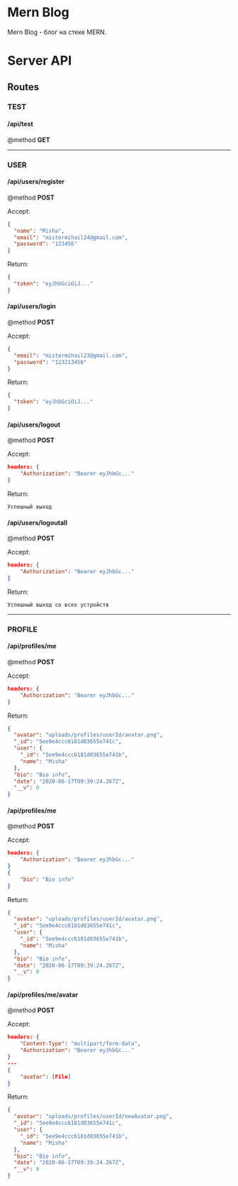 # Mern Blog

Mern Blog - блог на стеке MERN.

# Server API

## Routes

### TEST

#### /api/test

@method **GET**

---

### USER

#### /api/users/register

@method **POST**

Accept:

```json
{
  "name": "Misha",
  "email": "mistermihail24@gmail.com",
  "password": "123456"
}
```

Return:

```json
{
  "token": "eyJhbGciOiJ..."
}
```

#### /api/users/login

@method **POST**

Accept:

```json
{
  "email": "mistermihail23@gmail.com",
  "password": "123213456"
}
```

Return:

```json
{
  "token": "eyJhbGciOiJ..."
}
```

#### /api/users/logout

@method **POST**

Accept:

```json
headers: {
    "Authorization": "Bearer eyJhbGc..."
}
```

Return:

```text
Успешный выход
```

#### /api/users/logoutall

@method **POST**

Accept:

```json
headers: {
    "Authorization": "Bearer eyJhbGc..."
}
```

Return:

```text
Успешный выход со всех устройств
```

---

### PROFILE

#### /api/profiles/me

@method **POST**

Accept:

```json
headers: {
    "Authorization": "Bearer eyJhbGc..."
}
```

Return:

```json
{
  "avatar": "uploads/profiles/userId/avatar.png",
  "_id": "5ee9e4ccc6181d03655e741c",
  "user": {
    "_id": "5ee9e4ccc6181d03655e741b",
    "name": "Misha"
  },
  "bio": "Bio info",
  "date": "2020-06-17T09:39:24.267Z",
  "__v": 0
}
```

#### /api/profiles/me

@method **POST**

Accept:

```json
headers: {
    "Authorization": "Bearer eyJhbGc..."
}
{
    "bio": "Bio info"
}
```

Return:

```json
{
  "avatar": "uploads/profiles/userId/avatar.png",
  "_id": "5ee9e4ccc6181d03655e741c",
  "user": {
    "_id": "5ee9e4ccc6181d03655e741b",
    "name": "Misha"
  },
  "bio": "Bio info",
  "date": "2020-06-17T09:39:24.267Z",
  "__v": 0
}
```

#### /api/profiles/me/avatar

@method **POST**

Accept:

```json
headers: {
    "Content-Type": "multipart/form-data",
    "Authorization": "Bearer eyJhbGc..."
}
---
{
    "avatar": [File]
}
```

Return:

```json
{
  "avatar": "uploads/profiles/userId/newAvatar.png",
  "_id": "5ee9e4ccc6181d03655e741c",
  "user": {
    "_id": "5ee9e4ccc6181d03655e741b",
    "name": "Misha"
  },
  "bio": "Bio info",
  "date": "2020-06-17T09:39:24.267Z",
  "__v": 0
}
```

